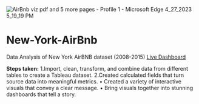 ![AirBnb viz pdf and 5 more pages - Profile 1 - Microsoft​ Edge 4_27_2023 5_19_19 PM](https://user-images.githubusercontent.com/56348397/234930118-9795988f-5436-439d-b732-4bc92ac088b9.png)

# New-York-AirBnb
Data Analysis of New York AirBNB dataset (2008-2015)
[Live Dashboard](https://public.tableau.com/app/profile/delight.ogwor/viz/AirbnbDashboard_16826139060730/NYAirbnb)

**Steps taken:**
1.Import, clean, transform, and combine data from different tables to create a Tableau dataset.
2.Created calculated fields that turn source data into meaningful metrics.
•	Created a variety of interactive visuals that convey a clear message.
•	Bring visuals together into stunning dashboards that tell a story.
